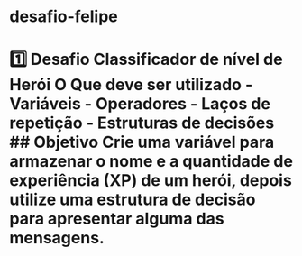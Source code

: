 # desafio-felipe
# 1️⃣ Desafio Classificador de nível de Herói  **O Que deve ser utilizado**  - Variáveis - Operadores - Laços de repetição - Estruturas de decisões  ## Objetivo  Crie uma variável para armazenar o nome e a quantidade de experiência (XP) de um herói, depois utilize uma estrutura de decisão para apresentar alguma das mensagens.
